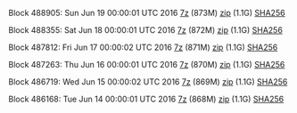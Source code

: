 Block 488905: Sun Jun 19 00:00:01 UTC 2016 [7z]() (873M) [zip]() (1.1G) [SHA256]()

Block 488355: Sat Jun 18 00:00:01 UTC 2016 [7z]() (872M) [zip]() (1.1G) [SHA256](https://transfer.sh/RX2nY/sha256.txt)

Block 487812: Fri Jun 17 00:00:02 UTC 2016 [7z](https://transfer.sh/tMpTv/bootstrap.dat.20160617.7z) (871M) [zip](https://transfer.sh/rScSH/bootstrap.dat.20160617.zip) (1.1G) [SHA256](https://transfer.sh/tuD6y/sha256.txt)

Block 487263: Thu Jun 16 00:00:01 UTC 2016 [7z]() (870M) [zip]() (1.1G) [SHA256](https://transfer.sh/aCqbB/sha256.txt)

Block 486719: Wed Jun 15 00:00:02 UTC 2016 [7z](https://transfer.sh/fTyjg/bootstrap.dat.20160615.7z) (869M) [zip](https://transfer.sh/fP3Ws/bootstrap.dat.20160615.zip) (1.1G) [SHA256](https://transfer.sh/150K27/sha256.txt)

Block 486168: Tue Jun 14 00:00:01 UTC 2016 [7z](https://transfer.sh/1QSIn/bootstrap.dat.20160614.7z) (868M) [zip](https://transfer.sh/uyTre/bootstrap.dat.20160614.zip) (1.1G) [SHA256](https://transfer.sh/Ge5qy/sha256.txt)
